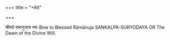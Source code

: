 +++
title = "+Alt"

+++



श्रीमते रामानुजाय नमः 
Bow to Blessed Rāmānuja 
SANKALPA-SURYODAYA 
OR 
The Dawn of the Divine Will. 